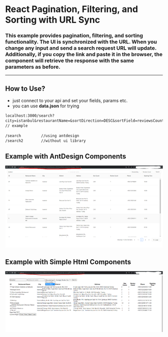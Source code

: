# React Pagination, Filtering, and Sorting with URL Sync

### This example provides pagination, filtering, and sorting functionality. The UI is synchronized with the URL. When you change any input and send a search request URL will update. Additionally, if you copy the link and paste it in the browser, the component will retrieve the response with the same parameters as before. 

---------------

## How to Use?

- just connect to your api and set your fields, params etc.
- you can use **data.json** for trying

```
localhost:3000/search?city=istanbul&restaurantName=&sortDirection=DESC&sortField=reviewsCount&page=8&size=10 // example

/search         //using antdesign 
/search2        //without ui library 
```
##

## Example with AntDesign Components
![image](./images/ex1.png)

## Example with Simple Html Components
![image](./images/ex2.png)
